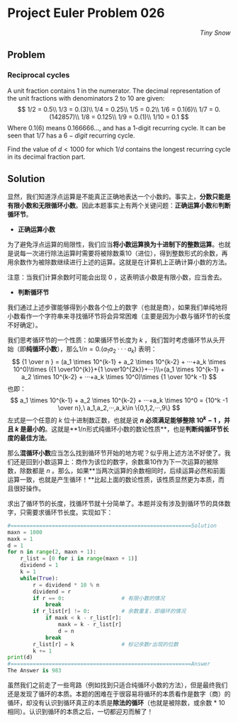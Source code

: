 # Project Euler	Problem 026

<p align="right"><i>Tiny Snow</i></p>



## Problem

### Reciprocal cycles

A unit fraction contains 1 in the numerator. The decimal representation of the unit fractions with denominators 2 to 10 are given:
$$
1/2 = 0.5\\
1/3 = 0.(3)\\
1/4 = 0.25\\
1/5 = 0.2\\
1/6 = 0.1(6)\\
1/7 = 0.(142857)\\
1/8 = 0.125\\
1/9 = 0.(1)\\
1/10 = 0.1
$$
Where $0.1(6)$ means $0.166666...$, and has a 1-digit recurring cycle. It can be seen that $1/7$ has a $6-digit$ recurring cycle.

Find the value of $d < 1000$ for which $1/d$ contains the longest recurring cycle in its decimal fraction part.



## Solution

显然，我们知道浮点运算是不能真正正确地表达一个小数的。事实上，**分数只能是有限小数和无限循环小数**。因此本题事实上有两个关键问题：**正确运算小数**和**判断循环节**。



- **正确运算小数**

为了避免浮点运算的局限性，我们应当**将小数运算换为十进制下的整数运算**。也就是说每一次进行除法运算时需要将被除数乘10（进位），得到整数形式的余数，再用余数作为被除数继续进行上述的运算。这就是在计算机上正确计算小数的方法。

注意：当我们计算余数时可能会出现 $0$ ，这表明该小数是有限小数，应当舍去。



- **判断循环节**

我们通过上述步骤能够得到小数各个位上的数字（也就是商），如果我们单纯地将小数看作一个字符串来寻找循环节将会异常困难（主要是因为小数与循环节的长度不好确定）。

我们思考循环节的一个性质：如果循环节长度为 $k$ ，我们暂时考虑循环节从头开始（即**纯循环小数**），那么$1/n=0.(a_1a_2···a_k)$ 表明：
$$
{1 \over n } = (a_1 \times 10^{k-1} + a_2 \times 10^{k-2} + ···+a_k \times 10^0)\times ({1 \over10^{k}}+{1 \over10^{2k}}+···)\\=(a_1 \times 10^{k-1} + a_2 \times 10^{k-2} + ···+a_k \times 10^0)\times {1 \over 10^k -1}
$$
也即：
$$
a_1 \times 10^{k-1} + a_2 \times 10^{k-2} + ···+a_k \times 10^0 = {10^k -1 \over n},\ a_1,a_2,···,a_k\in \{0,1,2,···,9\}
$$
左式是一个任意的 $k$ 位十进制数正数，也就是说 **$n$ 必须满足能够整除 $10^k -1$ ，并且 $k$ 是最小的**。这就是**$1 / n$形式纯循环小数的数论性质**，也是**判断纯循环节长度的最佳方法**。

那么**混循环小数**应当怎么找到循环节开始的地方呢？似乎用上述方法不好使了。我们还是回到小数运算上：商作为该位的数字，余数乘10作为下一次运算的被除数，除数都是 $n$ 。那么，如果**当两次运算的余数相同时，后续运算必然和前面运算一致，也就是产生循环！**比起上面的数论性质，该性质显然更为本质，而且很好操作。



求出了循环节的长度，找循环节就十分简单了。本题并没有涉及到循环节的具体数字，只需要求循环节长度。实现如下：

```python
#=========================================================Solution
maxn = 1000
maxk = 1
d = 1
for n in range(2, maxn + 1):
    r_list = [0 for i in range(maxn + 1)]
    dividend = 1
    k = 1
    while(True):
        r = dividend * 10 % n
        dividend = r
        if r == 0:                  # 有限小数的情况
            break
        if r_list[r] != 0:          # 余数重复，即循环的情况
            if maxk < k - r_list[r]:
                maxk = k - r_list[r]
                d = n
            break
        r_list[r] = k               # 标记余数r出现的位数
        k += 1
print(d)
#=========================================================Answer
The Answer is 983
```

虽然我们之前走了一些弯路（例如找到只适合纯循环小数的方法），但是最终我们还是发现了循环的本质。本题的困难在于很容易将循环的本质看作是数字（商）的循环，却没有认识到循环真正的本质是**除法的循环**（也就是被除数，或余数 * 10相同）。认识到循环的本质之后，一切都迎刃而解了！